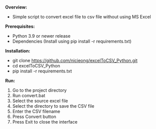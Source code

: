 **Overview:**
- Simple script to convert excel file to csv file without using MS Excel

**Prerequisites:**
- Python 3.9 or newer release
- Dependencies (Install using pip install -r requirements.txt)

**Installation:**
- git clone https://github.com/nicieong/excelToCSV_Python.git
- cd excelToCSV_Python
- pip install -r requirements.txt

**Run:**
1. Go to the project directory
2. Run convert.bat
3. Select the source excel file
4. Select the directory to save the CSV file
5. Enter the CSV filename
6. Press Convert button
7. Press Exit to close the interface
